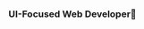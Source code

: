 ### UI-Focused Web Developer👋

<!--
**trrgomez/trrgomez** is a ✨ _special_ ✨ repository because its `README.md` (this file) appears on your GitHub profile.

Here are some ideas to get you started:

- 🔭 I’m currently working on ... Mern Stack application
- 🌱 I’m currently learning ... Mern Stack applications
- 👯 I’m looking to collaborate on ... React.js
- 🤔 I’m looking for help with ... nothing at the moment
- 💬 Ask me about ... Anything
- 📫 How to reach me: ... trrgomez47@hotmail.com 
- 😄 Pronouns: ...
- ⚡ Fun fact: ...
-->
